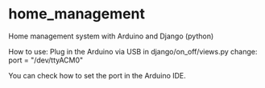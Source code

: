 # home_management
Home management system with Arduino and Django (python)

How to use:
Plug in the Arduino via USB
in django/on_off/views.py change:
port = "/dev/ttyACM0"

You can check how to set the port in the Arduino IDE.